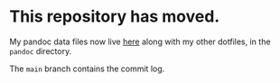 # This repository has moved.

My pandoc data files now live [here] along with my other
dotfiles, in the `pandoc` directory.

[here]: https://github.com/gabrielsoldani/dotfiles

The `main` branch contains the commit log.
